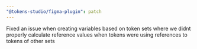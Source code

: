 ```yaml
---
"@tokens-studio/figma-plugin": patch
---
```


Fixed an issue when creating variables based on token sets where we didnt properly calculate reference values when tokens were using references to tokens of other sets
